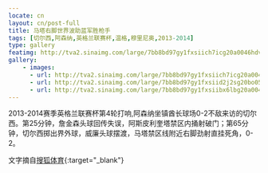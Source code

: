 ```yaml
---
locate: cn
layout: cn/post-full
title: 马塔右脚世界波助蓝军胜枪手
tags: [切尔西,阿森纳,英格兰联赛杯,温格,穆里尼奥,2013-2014]
type: gallery
featimg: http://tva2.sinaimg.com/large/7bb8bd97gy1fxsiich7icg20a0046hdv.gif
gallery:
    - images:
      - url: http://tva2.sinaimg.com/large/7bb8bd97gy1fxsiich7icg20a0046hdv.gif
      - url: http://tva2.sinaimg.com/large/7bb8bd97gy1fxsiid2j2sg20bo05au0y.gif
      - url: http://tva2.sinaimg.com/large/7bb8bd97gy1fxsiibx6lbg20a004iu0z.gif
---
```


2013-2014赛季英格兰联赛杯第4轮打响,阿森纳坐镇酋长球场0-2不敌来访的切尔西。第25分钟，詹金森头球回传失误，阿斯皮利奎塔禁区内捅射破门；第65分钟，切尔西掷出界外球，威廉头球摆渡，马塔禁区线附近右脚劲射直挂死角，0-2。

文字摘自[搜狐体育](http://sports.sohu.com/20131030/n389189600.shtml){:target="_blank"}